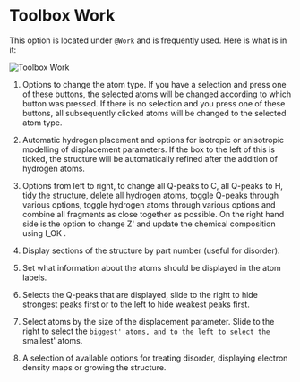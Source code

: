 # Toolbox Work
This option is located under `@Work` and is frequently used. Here is what is in it:

![Toolbox Work](/images/toolbox_work.png)
 
1. Options to change the atom type. If you have a selection and press one of these buttons, the selected atoms will be changed according to which button was pressed. If there is no selection and you press one of these buttons, all subsequently clicked atoms will be changed to the selected atom type.

2. Automatic hydrogen placement and options for isotropic or anisotropic modelling of displacement parameters. If the box to the left of this is ticked, the structure will be automatically refined after the addition of hydrogen atoms.

3. Options from left to right, to change all Q-peaks to C, all Q-peaks to H, tidy the structure, delete all hydrogen atoms, toggle Q-peaks through various options, toggle hydrogen atoms through various options and combine all fragments as close together as possible. On the right hand side is the option to change Z' and update the chemical composition using I_OK . 

4. Display sections of the structure by part number (useful for disorder).

5. Set what information about the atoms should be displayed in the atom labels.

6. Selects the Q-peaks that are displayed, slide to the right to hide strongest peaks first or to the left to hide weakest peaks first.

7. Select atoms by the size of the displacement parameter. Slide to the right to select the `biggest' atoms, and to the left to select the `smallest' atoms.

8. A selection of available options for treating disorder, displaying electron density maps or growing the structure.

